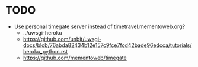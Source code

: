 TODO
====

* Use personal timegate server instead of timetravel.mementoweb.org?
  * ../uwsgi-heroku
  * https://github.com/unbit/uwsgi-docs/blob/76abda82434b12e157c9fce7fcd42bade96edcca/tutorials/heroku_python.rst
  * https://github.com/mementoweb/timegate
